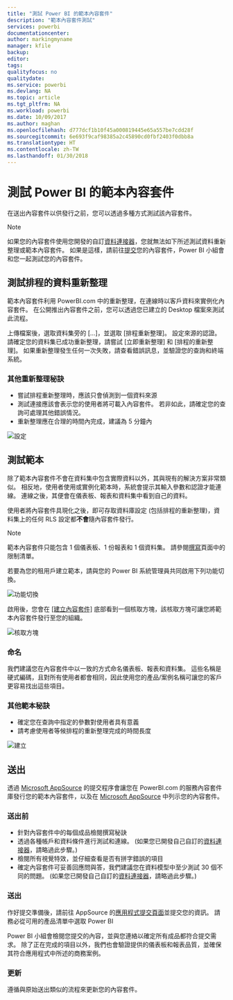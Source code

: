 ```yaml
---
title: "測試 Power BI 的範本內容套件"
description: "範本內容套件測試"
services: powerbi
documentationcenter: 
author: markingmyname
manager: kfile
backup: 
editor: 
tags: 
qualityfocus: no
qualitydate: 
ms.service: powerbi
ms.devlang: NA
ms.topic: article
ms.tgt_pltfrm: NA
ms.workload: powerbi
ms.date: 10/09/2017
ms.author: maghan
ms.openlocfilehash: d777dcf1b10f45a000819445e65a557be7cdd28f
ms.sourcegitcommit: 6e693f9caf98385a2c45890cd0fbf2403f0dbb8a
ms.translationtype: HT
ms.contentlocale: zh-TW
ms.lasthandoff: 01/30/2018
---
```

# <a name="testing-template-content-packs-for-power-bi"></a>測試 Power BI 的範本內容套件
在送出內容套件以供發行之前，您可以透過多種方式測試該內容套件。  

> [!NOTE]
> 如果您的內容套件使用您開發的自訂[資料連接器](https://aka.ms/DataConnectors)，您就無法如下所述測試資料重新整理或範本內容套件。 如果是這樣，請前往[提交](#submission)您的內容套件，Power BI 小組會和您一起測試您的內容套件。
> 
> 

## <a name="testing-scheduled-data-refresh"></a>測試排程的資料重新整理
範本內容套件利用 PowerBI.com 中的重新整理，在連線時以客戶資料來實例化內容套件。 在公開推出內容套件之前，您可以透過您已建立的 Desktop 檔案來測試此流程。

上傳檔案後，選取資料集旁的 [...]，並選取 [排程重新整理]。 設定來源的認證。 請確定您的資料集已成功重新整理，請嘗試 [立即重新整理] 和 [排程的重新整理]。 如果重新整理發生任何一次失敗，請查看錯誤訊息，並驗證您的查詢和終端系統。

### <a name="additional-refresh-tips"></a>其他重新整理秘訣
* 嘗試排程重新整理時，應該只會偵測到一個資料來源  
* 測試連接應該會表示您的使用者將可載入內容套件。 若非如此，請確定您的查詢可處理其他錯誤情況。  
* 重新整理應在合理的時間內完成，建議為 5 分鐘內  

![設定](media/template-content-pack-testing/scheduledrefresh.png)

<a name="templates"></a>

## <a name="testing-templates"></a>測試範本
除了範本內容套件不會在資料集中包含實際資料以外，其與現有的解決方案非常類似。 相反地，使用者使用或實例化範本時，系統會提示其輸入參數和認證才能連線。 連線之後，其便會在儀表板、報表和資料集中看到自己的資料。 

使用者將內容套件具現化之後，即可存取資料庫設定 (包括排程的重新整理)，資料集上的任何 RLS 設定都**不會**隨內容套件發行。  

> [!NOTE]
> 範本內容套件只能包含 1 個儀表板、1 份報表和 1 個資料集。 請參閱[撰寫](template-content-pack-authoring.md#restrictions)頁面中的限制清單。 
> 
> 

若要為您的租用戶建立範本，請與您的 Power BI 系統管理員共同啟用下列功能切換。 

![功能切換](media/template-content-pack-testing/featureswitch.png)

啟用後，您會在 [[建立內容套件]](https://app.powerbi.com/groups/me/publish-content/) 底部看到一個核取方塊，該核取方塊可讓您將範本內容套件發行至您的組織。 

![核取方塊](media/template-content-pack-testing/checkbox.png)

### <a name="naming"></a>命名
我們建議您在內容套件中以一致的方式命名儀表板、報表和資料集。 這些名稱是硬式編碼，且對所有使用者都會相同，因此使用您的產品/案例名稱可讓您的客戶更容易找出這些項目。

### <a name="additional-template-tips"></a>其他範本秘訣
* 確定您在查詢中指定的參數對使用者具有意義
* 請考慮使用者等候排程的重新整理完成的時間長度

![建立](media/template-content-pack-testing/createtemplate.png)

<a name="submission"></a>

## <a name="submission"></a>送出
透過 [Microsoft AppSource](https://appsource.microsoft.com/en-us/partners/list-an-app) 的提交程序會讓您在 PowerBI.com 的服務內容套件庫發行您的範本內容套件，以及在 [Microsoft AppSource](http://appsource.microsoft.com) 中列示您的內容套件。

### <a name="before-submission"></a>送出前
* 針對內容套件中的每個成品檢閱撰寫秘訣
* 透過各種帳戶和資料條件進行測試和連線。 (如果您已開發自己自訂的[資料連接器](https://aka.ms/DataConnectors)，請略過此步驟。)
* 檢閱所有視覺特效，並仔細查看是否有拼字錯誤的項目
* 確定內容套件可妥善回應問與答，我們建議您在資料模型中至少測試 30 個不同的問題。 (如果您已開發自己自訂的[資料連接器](https://aka.ms/DataConnectors)，請略過此步驟。)

### <a name="submission"></a>送出
作好提交準備後，請前往 AppSource 的[應用程式提交頁面](https://appsource.microsoft.com/en-us/partners/list-an-app)並提交您的資訊。 請務必從可用的產品清單中選取 Power BI

Power BI 小組會檢閱您提交的內容，並與您連絡以確定所有成品都符合提交需求。 除了正在完成的項目以外，我們也會驗證提供的儀表板和報表品質，並確保其符合應用程式中所述的商務案例。

### <a name="updates"></a>更新
遵循與原始送出類似的流程來更新您的內容套件。 

